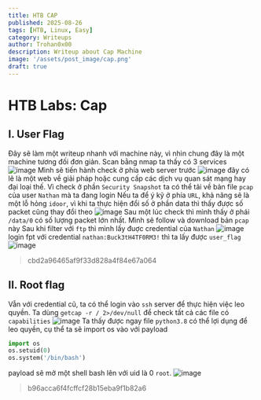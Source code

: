 ```yaml
---
title: HTB CAP
published: 2025-08-26
tags: [HTB, Linux, Easy]
category: Writeups
author: Trohan0x00
description: Writeup about Cap Machine
image: '/assets/post_image/cap.png'
draft: true
---
```


# HTB Labs: Cap
## I. User Flag

Đây sẽ làm một writeup nhanh với machine này, vì nhìn chung đây là một machine tương đối đơn giản. Scan bằng nmap ta thấy có 3 services
![image](https://hackmd.io/_uploads/BkA07giFxl.png)
Mình sẽ tiến hành check ở phía web server trước
![image](https://hackmd.io/_uploads/HJe4EloKxe.png)
đây có lẽ là một web về giải pháp hoặc cung cấp các dịch vụ quan sát mạng hay đại loại thế. Vì check ở phần `Security Snapshot` ta có thể tải về bản file `pcap` của user `Nathan` mà ta đang login
Nếu ta để ý kỹ ở phía `URL`, khả năng sẽ là một lỗ hỏng `idoor`, vì khi ta thực hiện đổi số ở phần data thì thấy được số packet cũng thay đổi theo
![image](https://hackmd.io/_uploads/SyIUBeiKle.png)
Sau một lúc check thì mình thấy ở phái `/data/0` có số lượng packet lớn nhất. Mình sẽ follow và download bản `pcap` này
Sau khi filter với `ftp` thì mình lấy đuợc credential của `Nathan`
![image](https://hackmd.io/_uploads/SybFdxoYxl.png)
login fpt với credential `nathan:Buck3tH4TF0RM3!` thì ta lấy được `user_flag`
![image](https://hackmd.io/_uploads/H1-GFliFgl.png)
> cbd2a96465af9f33d828a4f84e67a064


## II. Root flag
Vẫn với credential cũ, ta có thể login vào `ssh` server để thực hiện việc leo quyền. Ta dùng `getcap -r / 2>/dev/null` để check tất cả các file có `capabilities` 
![image](https://hackmd.io/_uploads/rJ63CejYge.png)
Ta thấy được ngay file `python3.8` có thể lợi dụng để leo quyền, cụ thể ta sẽ import os vào với payload 
```python 
import os
os.setuid(0)
os.system('/bin/bash')
```
payload sẽ mở một shell bash lên với uid là 0 `root`. 
![image](https://hackmd.io/_uploads/SkIXJWitel.png)
> b96acca6f4fcffcf28b15eba9f1b82a6